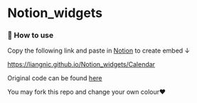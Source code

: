 # Notion_widgets

### 🔑 How to use

Copy the following link and paste in [Notion](https://www.notion.so/) to create embed ↓

https://liangnic.github.io/Notion_widgets/Calendar

Original code can be found [here](https://codepen.io/boudra/pen/raErwP)

You may fork this repo and change your own colour❤️
